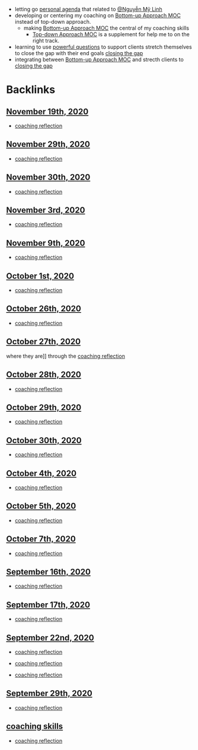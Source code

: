 - letting go [personal agenda](<personal agenda.md>) that related to [@Nguyễn Mỹ Linh](<@Nguyễn Mỹ Linh.md>)
- developing or centering my coaching on [Bottom-up Approach MOC](<Bottom-up Approach MOC.md>) instead of top-down approach.
    - making [Bottom-up Approach MOC](<Bottom-up Approach MOC.md>) the central of my coaching skills
        - [Top-down Approach MOC](<Top-down Approach MOC.md>) is a supplement for help me to on the right track.
- learning to use [powerful questions](<powerful questions.md>) to support clients stretch themselves to close the gap with their end goals [closing the gap](<closing the gap.md>)
- integrating between [Bottom-up Approach MOC](<Bottom-up Approach MOC.md>) and strecth clients to [closing the gap](<closing the gap.md>)

# Backlinks
## [November 19th, 2020](<November 19th, 2020.md>)
- [coaching reflection](<coaching reflection.md>)

## [November 29th, 2020](<November 29th, 2020.md>)
- [coaching reflection](<coaching reflection.md>)

## [November 30th, 2020](<November 30th, 2020.md>)
- [coaching reflection](<coaching reflection.md>)

## [November 3rd, 2020](<November 3rd, 2020.md>)
- [coaching reflection](<coaching reflection.md>)

## [November 9th, 2020](<November 9th, 2020.md>)
- [coaching reflection](<coaching reflection.md>)

## [October 1st, 2020](<October 1st, 2020.md>)
- [coaching reflection](<coaching reflection.md>)

## [October 26th, 2020](<October 26th, 2020.md>)
- [coaching reflection](<coaching reflection.md>)

## [October 27th, 2020](<October 27th, 2020.md>)
where they are]] through the [coaching reflection](<coaching reflection.md>)

## [October 28th, 2020](<October 28th, 2020.md>)
- [coaching reflection](<coaching reflection.md>)

## [October 29th, 2020](<October 29th, 2020.md>)
- [coaching reflection](<coaching reflection.md>)

## [October 30th, 2020](<October 30th, 2020.md>)
- [coaching reflection](<coaching reflection.md>)

## [October 4th, 2020](<October 4th, 2020.md>)
- [coaching reflection](<coaching reflection.md>)

## [October 5th, 2020](<October 5th, 2020.md>)
- [coaching reflection](<coaching reflection.md>)

## [October 7th, 2020](<October 7th, 2020.md>)
- [coaching reflection](<coaching reflection.md>)

## [September 16th, 2020](<September 16th, 2020.md>)
- [coaching reflection](<coaching reflection.md>)

## [September 17th, 2020](<September 17th, 2020.md>)
- [coaching reflection](<coaching reflection.md>)

## [September 22nd, 2020](<September 22nd, 2020.md>)
- [coaching reflection](<coaching reflection.md>)

- [coaching reflection](<coaching reflection.md>)

- [coaching reflection](<coaching reflection.md>)

## [September 29th, 2020](<September 29th, 2020.md>)
- [coaching reflection](<coaching reflection.md>)

## [coaching skills](<coaching skills.md>)
- [coaching reflection](<coaching reflection.md>)

